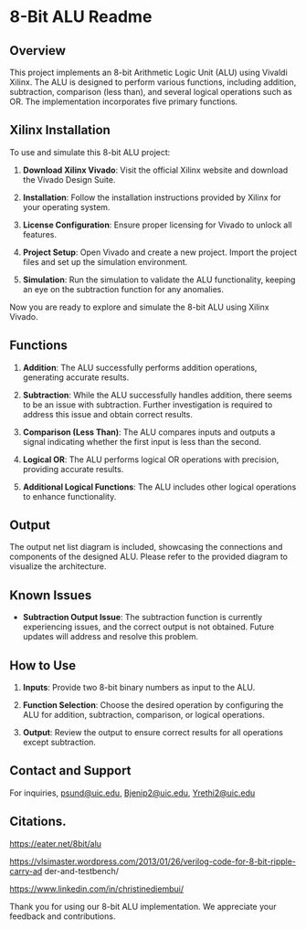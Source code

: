 # 8-Bit ALU Readme

## Overview

This project implements an 8-bit Arithmetic Logic Unit (ALU) using Vivaldi Xilinx. The ALU is designed to perform various functions, including addition, subtraction, comparison (less than), and several logical operations such as OR. The implementation incorporates five primary functions.

## Xilinx Installation

To use and simulate this 8-bit ALU project:

1. **Download Xilinx Vivado**: Visit the official Xilinx website and download the Vivado Design Suite.

2. **Installation**: Follow the installation instructions provided by Xilinx for your operating system.

3. **License Configuration**: Ensure proper licensing for Vivado to unlock all features.

4. **Project Setup**: Open Vivado and create a new project. Import the project files and set up the simulation environment.

5. **Simulation**: Run the simulation to validate the ALU functionality, keeping an eye on the subtraction function for any anomalies.

Now you are ready to explore and simulate the 8-bit ALU using Xilinx Vivado.


## Functions

1. **Addition**: The ALU successfully performs addition operations, generating accurate results.

2. **Subtraction**: While the ALU successfully handles addition, there seems to be an issue with subtraction. Further investigation is required to address this issue and obtain correct results.

3. **Comparison (Less Than)**: The ALU compares inputs and outputs a signal indicating whether the first input is less than the second.

4. **Logical OR**: The ALU performs logical OR operations with precision, providing accurate results.

5. **Additional Logical Functions**: The ALU includes other logical operations to enhance functionality.

## Output

The output net list diagram is included, showcasing the connections and components of the designed ALU. Please refer to the provided diagram to visualize the architecture.

## Known Issues

- **Subtraction Output Issue**: The subtraction function is currently experiencing issues, and the correct output is not obtained. Future updates will address and resolve this problem.

## How to Use

1. **Inputs**: Provide two 8-bit binary numbers as input to the ALU.

2. **Function Selection**: Choose the desired operation by configuring the ALU for addition, subtraction, comparison, or logical operations.

3. **Output**: Review the output to ensure correct results for all operations except subtraction.

## Contact and Support

For inquiries, psund@uic.edu, Bjenip2@uic.edu, Yrethi2@uic.edu

## Citations.

https://eater.net/8bit/alu

https://vlsimaster.wordpress.com/2013/01/26/verilog-code-for-8-bit-ripple-carry-ad der-and-testbench/

https://www.linkedin.com/in/christinediembui/

Thank you for using our 8-bit ALU implementation. We appreciate your feedback and contributions.
